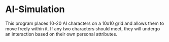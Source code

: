 AI-Simulation
=============

This program places 10-20 AI characters on a 10x10 grid and allows them to move freely within it. If any two characters should meet, they will undergo an interaction based on their own personal attributes.